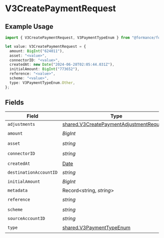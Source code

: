 # V3CreatePaymentRequest

## Example Usage

```typescript
import { V3CreatePaymentRequest, V3PaymentTypeEnum } from "@formance/formance-sdk/sdk/models/shared";

let value: V3CreatePaymentRequest = {
  amount: BigInt("624011"),
  asset: "<value>",
  connectorID: "<value>",
  createdAt: new Date("2024-06-28T02:05:44.031Z"),
  initialAmount: BigInt("773652"),
  reference: "<value>",
  scheme: "<value>",
  type: V3PaymentTypeEnum.Other,
};
```

## Fields

| Field                                                                                                       | Type                                                                                                        | Required                                                                                                    | Description                                                                                                 |
| ----------------------------------------------------------------------------------------------------------- | ----------------------------------------------------------------------------------------------------------- | ----------------------------------------------------------------------------------------------------------- | ----------------------------------------------------------------------------------------------------------- |
| `adjustments`                                                                                               | [shared.V3CreatePaymentAdjustmentRequest](../../../sdk/models/shared/v3createpaymentadjustmentrequest.md)[] | :heavy_minus_sign:                                                                                          | N/A                                                                                                         |
| `amount`                                                                                                    | *BigInt*                                                                                                    | :heavy_check_mark:                                                                                          | N/A                                                                                                         |
| `asset`                                                                                                     | *string*                                                                                                    | :heavy_check_mark:                                                                                          | N/A                                                                                                         |
| `connectorID`                                                                                               | *string*                                                                                                    | :heavy_check_mark:                                                                                          | N/A                                                                                                         |
| `createdAt`                                                                                                 | [Date](https://developer.mozilla.org/en-US/docs/Web/JavaScript/Reference/Global_Objects/Date)               | :heavy_check_mark:                                                                                          | N/A                                                                                                         |
| `destinationAccountID`                                                                                      | *string*                                                                                                    | :heavy_minus_sign:                                                                                          | N/A                                                                                                         |
| `initialAmount`                                                                                             | *BigInt*                                                                                                    | :heavy_check_mark:                                                                                          | N/A                                                                                                         |
| `metadata`                                                                                                  | Record<string, *string*>                                                                                    | :heavy_minus_sign:                                                                                          | N/A                                                                                                         |
| `reference`                                                                                                 | *string*                                                                                                    | :heavy_check_mark:                                                                                          | N/A                                                                                                         |
| `scheme`                                                                                                    | *string*                                                                                                    | :heavy_check_mark:                                                                                          | N/A                                                                                                         |
| `sourceAccountID`                                                                                           | *string*                                                                                                    | :heavy_minus_sign:                                                                                          | N/A                                                                                                         |
| `type`                                                                                                      | [shared.V3PaymentTypeEnum](../../../sdk/models/shared/v3paymenttypeenum.md)                                 | :heavy_check_mark:                                                                                          | N/A                                                                                                         |